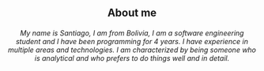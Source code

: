 
      
<div align="center">
 <h2>About me</h2>
  <h6> My name is Santiago, I am from Bolivia, I am a software engineering student and I have been programming for 4 years. I have experience in multiple areas and technologies. I am characterized by being someone who is analytical and who prefers to do things well and in detail.
 </h6>
</div>

<div align="center">
       <h2></h2>

  </div>
